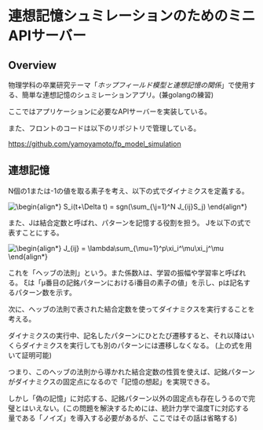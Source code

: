 # 連想記憶シュミレーションのためのミニAPIサーバー

## Overview

物理学科の卒業研究テーマ「*ホップフィールド模型と連想記憶の関係*」で使用する、簡単な連想記憶のシュミレーションアプリ。(兼golangの練習)

ここではアプリケーションに必要なAPIサーバーを実装している。

また、フロントのコードは以下のリポジトリで管理している。

<https://github.com/yamoyamoto/fp_model_simulation>

## 連想記憶

N個の1または-1の値を取る素子を考え、以下の式でダイナミクスを定義する。

<img src=
"https://render.githubusercontent.com/render/math?math=%5Cdisplaystyle+%5Cbegin%7Balign%2A%7D%0AS_i%28t%2B%5CDelta+t%29+%3D+sgn%28%5Csum_%7B%5Cj%3D1%7D%5EN+J_%7Bij%7DS_j%29%0A%5Cend%7Balign%2A%7D%0A"
alt="\begin{align*}
S_i(t+\Delta t) = sgn(\sum_{\j=1}^N J_{ij}S_j)
\end{align*}
">

また、Jは結合定数と呼ばれ、パターンを記憶する役割を担う。
Jを以下の式で表すことにする。

<img src=
"https://render.githubusercontent.com/render/math?math=%5Cdisplaystyle+%5Cbegin%7Balign%2A%7D%0AJ_%7Bij%7D+%3D+%5Clambda%5Csum_%7B%5Cmu%3D1%7D%5Ep%5Cxi_i%5E%5Cmu%5Cxi_j%5E%5Cmu%0A%5Cend%7Balign%2A%7D%0A"
alt="\begin{align*}
J_{ij} = \lambda\sum_{\mu=1}^p\xi_i^\mu\xi_j^\mu
\end{align*}
">

これを「ヘッブの法則」という。また係数λは、学習の振幅や学習率と呼ばれる。
ξは「μ番目の記銘パターンにおけるi番目の素子の値」を示し、pは記名するパターン数を示す。

次に、ヘッブの法則で表された結合定数を使ってダイナミクスを実行することを考える。

ダイナミクスの実行中、記名したパターンにひとたび遷移すると、それ以降はいくらダイナミクスを実行しても別のパターンには遷移しなくなる。
(上の式を用いて証明可能)

つまり、このヘッブの法則から導かれた結合定数の性質を使えば、記銘パターンがダイナミクスの固定点になるので「記憶の想起」を実現できる。

しかし「偽の記憶」に対応する、記銘パターン以外の固定点も存在しうるので完璧とはいえない。(この問題を解決するためには、統計力学で温度Tに対応する量である「ノイズ」を導入する必要があるが、ここではその話は省略する)

